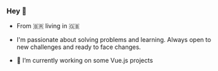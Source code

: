 
### Hey 👋

- From 🇧🇷 living in 🇬🇧  

- I'm passionate about solving problems and learning. Always open to new challenges and ready to face changes.

- 🔭 I’m currently working on some Vue.js projects  <br /> <br /> <br />


